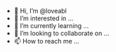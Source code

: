- 👋 Hi, I’m @loveabl
- 👀 I’m interested in ...
- 🌱 I’m currently learning ...
- 💞️ I’m looking to collaborate on ...
- 📫 How to reach me ...

<!---
loveabl/loveabl is a ✨ special ✨ repository because its `README.md` (this file) appears on your GitHub profile.
You can click the Preview link to take a look at your changes.
--->
